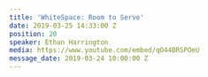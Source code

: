 ```yaml
---
title: 'WhiteSpace: Room to Serve'
date: 2019-03-25 14:33:00 Z
position: 20
speaker: Ethan Harrington
media: https://www.youtube.com/embed/qO44BRSPOeU
message_date: 2019-03-24 10:00:00 Z
---
```


